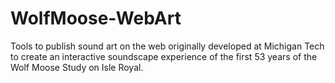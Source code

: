 WolfMoose-WebArt
================

Tools to publish sound art on the web originally developed at Michigan Tech to create an interactive soundscape experience of the first 53 years of the Wolf Moose Study on Isle Royal.
